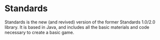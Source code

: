 # Standards
Standards is the new (and revived) version of the former Standards 1.0/2.0 library. It is based in Java, and includes all the basic materials and code necessary to create a basic game.
